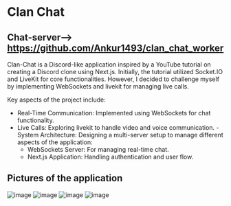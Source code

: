 # Clan Chat

## Chat-server--> https://github.com/Ankur1493/clan_chat_worker

Clan-Chat is a Discord-like application inspired by a YouTube tutorial on
creating a Discord clone using Next.js. Initially, the tutorial utilized
Socket.IO and LiveKit for core functionalities. However, I decided to
challenge myself by implementing WebSockets and livekit for managing live calls.

Key aspects of the project include:
- Real-Time Communication: Implemented using WebSockets for
chat functionality.
- Live Calls: Exploring livekit to handle video and voice
communication.
-System Architecture: Designing a multi-server setup to manage
different aspects of the application:
  * WebSockets Server: For managing real-time chat.
  * Next.js Application: Handling authentication and user flow.

## Pictures of the application 
![image](https://github.com/user-attachments/assets/5909c41b-c6b5-40ae-b07d-02623a7552b8)
![image](https://github.com/user-attachments/assets/b677f44b-b3f8-498f-aad7-3983048a9ffc)
![image](https://github.com/user-attachments/assets/b18edaa8-42b3-4836-863e-47e6d2bc6dce)
![image](https://github.com/user-attachments/assets/dd9dfb74-1acd-4f6b-8d84-eb1c59b86923)
